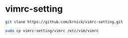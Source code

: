 # vimrc-setting



```bash
git clone https://github.com/krnick/vimrc-setting.git

sudo cp vimrc-setting/vimrc /etc/vim/vimrc
```

